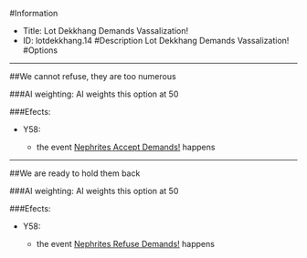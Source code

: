 #Information
 - Title: Lot Dekkhang Demands Vassalization!
 - ID: lotdekkhang.14
#Description
Lot Dekkhang Demands Vassalization!
#Options

___
##We cannot refuse, they are too numerous

###AI weighting:
AI weights this option at 50


###Efects:<ul><li>Y58:</li><ul><li>the event [Nephrites Accept Demands!](../events/nephrites_accept_demands.md) happens</li></ul></ul>

___
##We are ready to hold them back

###AI weighting:
AI weights this option at 50


###Efects:<ul><li>Y58:</li><ul><li>the event [Nephrites Refuse Demands!](../events/nephrites_refuse_demands.md) happens</li></ul></ul>
